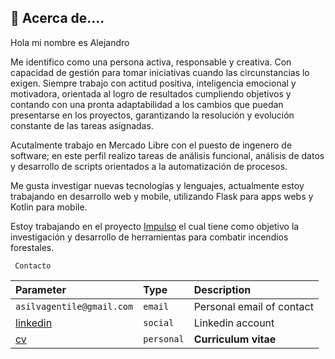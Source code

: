 ## 🚀 Acerca de....
Hola mi nombre es Alejandro

Me identifico como una persona activa, responsable y creativa. Con capacidad de gestión para tomar iniciativas cuando las circunstancias lo exigen. Siempre trabajo con actitud positiva, inteligencia emocional y motivadora, orientada al logro de resultados cumpliendo objetivos y contando con una pronta adaptabilidad a los cambios que puedan presentarse en los  proyectos, garantizando la resolución y evolución constante de las tareas asignadas. 

Acutalmente trabajo en Mercado Libre con el puesto de ingenero de software; en este perfil realizo tareas de análisis funcional, análisis de datos y desarrollo de scripts orientados a la automatización de procesos.

Me gusta investigar nuevas tecnologías y lenguajes, actualmente estoy trabajando en desarrollo web y mobile, utilizando Flask para apps webs y Kotlin para mobile.

Estoy trabajando en el proyecto [Impulso](https://github.com/ale-silva-gentile/impluso) el cual tiene como objetivo la investigación y desarrollo de herramientas para combatir incendios forestales.


```
 Contacto
```
 | Parameter | Type     | Description                       |
| :-------- | :------- | :-------------------------------- |
| `asilvagentile@gmail.com`      | `email` | Personal email of contact |
| [linkedin](https://www.linkedin.com/in/alejandro-m-silva-gentile)| `social` | Linkedin account |
| [cv](https://docs.google.com/document/d/1to8Z_fZcz_A68M2E2moMY2N3fizpWwaDNhGXDaFmosA/edit?usp=sharing)| `personal` | **Curriculum vitae** |

